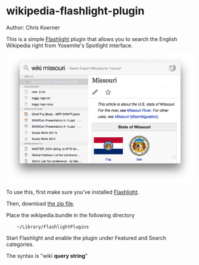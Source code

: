 wikipedia-flashlight-plugin
===========================
Author: Chris Koerner

This is a simple [Flashlight](http://flashlight.nateparrott.com) plugin that allows you to search the English Wikipedia right from Yosemite's Spotlight interface.

![](https://raw.githubusercontent.com/ckoerner/wikipedia-flashlight-plugin/master/Screenshot.png)

To use this, first make sure you've installed [Flashlight](http://flashlight.nateparrott.com).

Then, download [the zip file](https://github.com/ckoerner/wikipedia-flashlight-plugin/archive/master.zip).

Place the wikipedia.bundle in the following directory

        ~/Library/FlashlightPlugins
        
Start Flashlight and enable the plugin under Featured and Search categories.

The syntax is "wiki **query string**"
